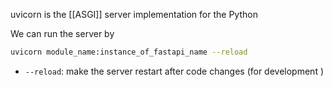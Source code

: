 uvicorn is the [[ASGI]] server implementation for the Python


We can run the server by
```bash
uvicorn module_name:instance_of_fastapi_name --reload
```
- `--reload`: make the server restart after code changes (for development )